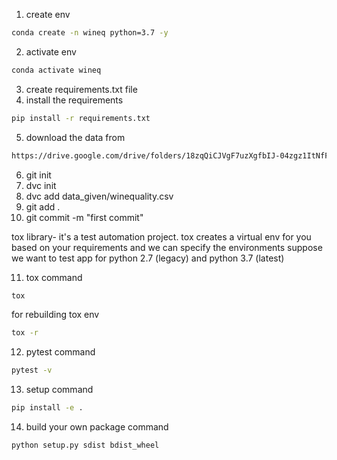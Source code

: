 1. create env
```bash
conda create -n wineq python=3.7 -y
```
2. activate env
```bash
conda activate wineq 
```
3. create requirements.txt file
4. install the requirements
```bash
pip install -r requirements.txt
```
5. download the data from
```bash
https://drive.google.com/drive/folders/18zqQiCJVgF7uzXgfbIJ-04zgz1ItNfF5?usp=sharing
```
6. git init
7. dvc init
8. dvc add data_given/winequality.csv
9. git add .
10. git commit -m "first commit"

tox library- it's a test automation project. tox creates a virtual env for you based on your requirements and 
we can specify the environments suppose we want to test app for python 2.7 (legacy) and python 3.7 (latest)

11. tox command
```bash
tox
```
for rebuilding tox env
```bash
tox -r
```
12. pytest command
```bash
pytest -v 
```
13. setup command
```bash
pip install -e . 
```
14. build your own package command
```bash
python setup.py sdist bdist_wheel
```
